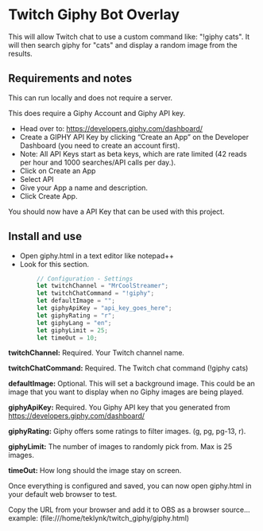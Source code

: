 # Twitch Giphy Bot Overlay

This will allow Twitch chat to use a custom command like: "!giphy cats". It will then search giphy for "cats" and display a random image from the results. 

## Requirements and notes

This can run locally and does not require a server. 

This does require a Giphy Account and Giphy API key.

- Head over to: https://developers.giphy.com/dashboard/ 
- Create a GIPHY API Key by clicking “Create an App” on the Developer Dashboard (you need to create an account first).
- Note: All API Keys start as beta keys, which are rate limited (42 reads per hour and 1000 searches/API calls per day.).
- Click on Create an App
- Select API
- Give your App a name and description.
- Click Create App. 

You should now have a API Key that can be used with this project.

## Install and use

- Open giphy.html in a text editor like notepad++
- Look for this section. 
```javascript
		// Configuration - Settings
		let twitchChannel = "MrCoolStreamer";
		let twitchChatCommand = "!giphy";
		let defaultImage = "";
		let giphyApiKey = "api_key_goes_here";
		let giphyRating = "r";
		let giphyLang = "en";
		let giphyLimit = 25;
		let timeOut = 10;
```

**twitchChannel:** Required. Your Twitch channel name.

**twitchChatCommand:** Required. The Twitch chat command (!giphy cats)

**defaultImage:** Optional. This will set a background image. This could be an image that you want to display when no Giphy images are being played.

**giphyApiKey:** Required. You Giphy API key that you generated from https://developers.giphy.com/dashboard/

**giphyRating:** Giphy offers some ratings to filter images. (g, pg, pg-13, r).

**giphyLimit:** The number of images to randomly pick from. Max is 25 images.

**timeOut:** How long should the image stay on screen.

Once everything is configured and saved, you can now open giphy.html in your default web browser to test. 

Copy the URL from your browser and add it to OBS as a browser source... example: (file:///home/teklynk/twitch_giphy/giphy.html)